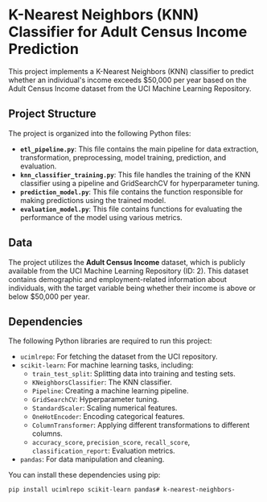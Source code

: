 # K-Nearest Neighbors (KNN) Classifier for Adult Census Income Prediction

This project implements a K-Nearest Neighbors (KNN) classifier to predict whether an individual's income exceeds $50,000 per year based on the Adult Census Income dataset from the UCI Machine Learning Repository.

## Project Structure

The project is organized into the following Python files:

*   **`etl_pipeline.py`**: This file contains the main pipeline for data extraction, transformation, preprocessing, model training, prediction, and evaluation.
*   **`knn_classifier_training.py`**: This file handles the training of the KNN classifier using a pipeline and GridSearchCV for hyperparameter tuning.
*   **`prediction_model.py`**: This file contains the function responsible for making predictions using the trained model.
*   **`evaluation_model.py`**: This file contains functions for evaluating the performance of the model using various metrics.

## Data

The project utilizes the **Adult Census Income** dataset, which is publicly available from the UCI Machine Learning Repository (ID: 2). This dataset contains demographic and employment-related information about individuals, with the target variable being whether their income is above or below $50,000 per year.

## Dependencies

The following Python libraries are required to run this project:

*   `ucimlrepo`: For fetching the dataset from the UCI repository.
*   `scikit-learn`: For machine learning tasks, including:
    *   `train_test_split`: Splitting data into training and testing sets.
    *   `KNeighborsClassifier`: The KNN classifier.
    *   `Pipeline`: Creating a machine learning pipeline.
    *   `GridSearchCV`: Hyperparameter tuning.
    *   `StandardScaler`: Scaling numerical features.
    *   `OneHotEncoder`: Encoding categorical features.
    *   `ColumnTransformer`: Applying different transformations to different columns.
    *   `accuracy_score`, `precision_score`, `recall_score`, `classification_report`: Evaluation metrics.
*   `pandas`: For data manipulation and cleaning.

You can install these dependencies using pip:

```bash
pip install ucimlrepo scikit-learn pandas# k-nearest-neighbors-